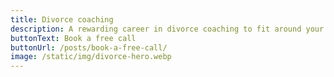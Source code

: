 ```yaml
---
title: Divorce coaching
description: A rewarding career in divorce coaching to fit around your lifestyle
buttonText: Book a free call
buttonUrl: /posts/book-a-free-call/
image: /static/img/divorce-hero.webp
---
```

